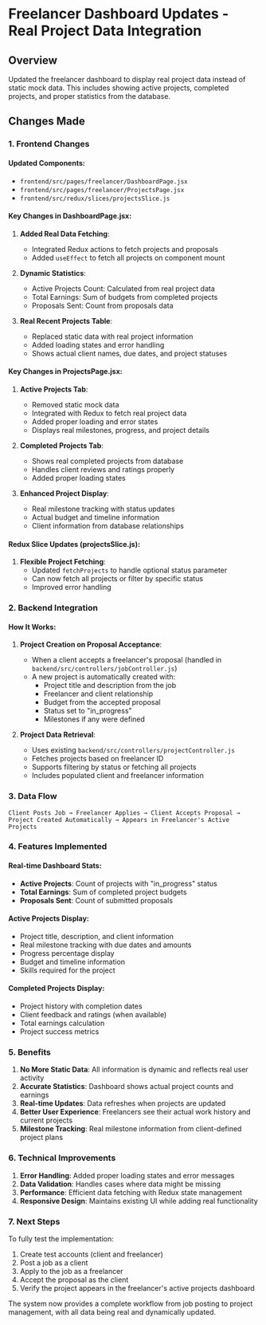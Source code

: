 # Freelancer Dashboard Updates - Real Project Data Integration

## Overview

Updated the freelancer dashboard to display real project data instead of static mock data. This includes showing active projects, completed projects, and proper statistics from the database.

## Changes Made

### 1. Frontend Changes

#### Updated Components:

- `frontend/src/pages/freelancer/DashboardPage.jsx`
- `frontend/src/pages/freelancer/ProjectsPage.jsx`
- `frontend/src/redux/slices/projectsSlice.js`

#### Key Changes in DashboardPage.jsx:

1. **Added Real Data Fetching**:

   - Integrated Redux actions to fetch projects and proposals
   - Added `useEffect` to fetch all projects on component mount

2. **Dynamic Statistics**:

   - Active Projects Count: Calculated from real project data
   - Total Earnings: Sum of budgets from completed projects
   - Proposals Sent: Count from proposals data

3. **Real Recent Projects Table**:
   - Replaced static data with real project information
   - Added loading states and error handling
   - Shows actual client names, due dates, and project statuses

#### Key Changes in ProjectsPage.jsx:

1. **Active Projects Tab**:

   - Removed static mock data
   - Integrated with Redux to fetch real project data
   - Added proper loading and error states
   - Displays real milestones, progress, and project details

2. **Completed Projects Tab**:

   - Shows real completed projects from database
   - Handles client reviews and ratings properly
   - Added proper loading states

3. **Enhanced Project Display**:
   - Real milestone tracking with status updates
   - Actual budget and timeline information
   - Client information from database relationships

#### Redux Slice Updates (projectsSlice.js):

1. **Flexible Project Fetching**:
   - Updated `fetchProjects` to handle optional status parameter
   - Can now fetch all projects or filter by specific status
   - Improved error handling

### 2. Backend Integration

#### How It Works:

1. **Project Creation on Proposal Acceptance**:

   - When a client accepts a freelancer's proposal (handled in `backend/src/controllers/jobController.js`)
   - A new project is automatically created with:
     - Project title and description from the job
     - Freelancer and client relationship
     - Budget from the accepted proposal
     - Status set to "in_progress"
     - Milestones if any were defined

2. **Project Data Retrieval**:
   - Uses existing `backend/src/controllers/projectController.js`
   - Fetches projects based on freelancer ID
   - Supports filtering by status or fetching all projects
   - Includes populated client and freelancer information

### 3. Data Flow

```
Client Posts Job → Freelancer Applies → Client Accepts Proposal →
Project Created Automatically → Appears in Freelancer's Active Projects
```

### 4. Features Implemented

#### Real-time Dashboard Stats:

- **Active Projects**: Count of projects with "in_progress" status
- **Total Earnings**: Sum of completed project budgets
- **Proposals Sent**: Count of submitted proposals

#### Active Projects Display:

- Project title, description, and client information
- Real milestone tracking with due dates and amounts
- Progress percentage display
- Budget and timeline information
- Skills required for the project

#### Completed Projects Display:

- Project history with completion dates
- Client feedback and ratings (when available)
- Total earnings calculation
- Project success metrics

### 5. Benefits

1. **No More Static Data**: All information is dynamic and reflects real user activity
2. **Accurate Statistics**: Dashboard shows actual project counts and earnings
3. **Real-time Updates**: Data refreshes when projects are updated
4. **Better User Experience**: Freelancers see their actual work history and current projects
5. **Milestone Tracking**: Real milestone information from client-defined project plans

### 6. Technical Improvements

1. **Error Handling**: Added proper loading states and error messages
2. **Data Validation**: Handles cases where data might be missing
3. **Performance**: Efficient data fetching with Redux state management
4. **Responsive Design**: Maintains existing UI while adding real functionality

### 7. Next Steps

To fully test the implementation:

1. Create test accounts (client and freelancer)
2. Post a job as a client
3. Apply to the job as a freelancer
4. Accept the proposal as the client
5. Verify the project appears in the freelancer's active projects dashboard

The system now provides a complete workflow from job posting to project management, with all data being real and dynamically updated.
